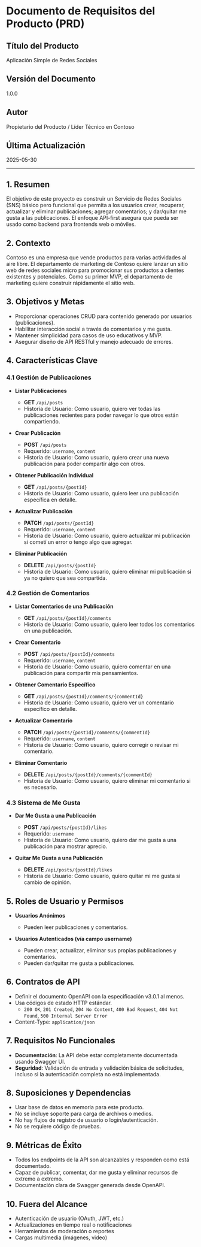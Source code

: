 # Documento de Requisitos del Producto (PRD)

## Título del Producto

Aplicación Simple de Redes Sociales

## Versión del Documento

1.0.0

## Autor

Propietario del Producto / Líder Técnico en Contoso

## Última Actualización

2025-05-30

---

## 1. Resumen

El objetivo de este proyecto es construir un Servicio de Redes Sociales (SNS) básico pero funcional que permita a los usuarios crear, recuperar, actualizar y eliminar publicaciones; agregar comentarios; y dar/quitar me gusta a las publicaciones. El enfoque API-first asegura que pueda ser usado como backend para frontends web o móviles.

## 2. Contexto

Contoso es una empresa que vende productos para varias actividades al aire libre. El departamento de marketing de Contoso quiere lanzar un sitio web de redes sociales micro para promocionar sus productos a clientes existentes y potenciales. Como su primer MVP, el departamento de marketing quiere construir rápidamente el sitio web.

## 3. Objetivos y Metas

* Proporcionar operaciones CRUD para contenido generado por usuarios (publicaciones).
* Habilitar interacción social a través de comentarios y me gusta.
* Mantener simplicidad para casos de uso educativos y MVP.
* Asegurar diseño de API RESTful y manejo adecuado de errores.

## 4. Características Clave

### 4.1 Gestión de Publicaciones

* **Listar Publicaciones**

  * **GET** `/api/posts`
  * Historia de Usuario: Como usuario, quiero ver todas las publicaciones recientes para poder navegar lo que otros están compartiendo.

* **Crear Publicación**

  * **POST** `/api/posts`
  * Requerido: `username`, `content`
  * Historia de Usuario: Como usuario, quiero crear una nueva publicación para poder compartir algo con otros.

* **Obtener Publicación Individual**

  * **GET** `/api/posts/{postId}`
  * Historia de Usuario: Como usuario, quiero leer una publicación específica en detalle.

* **Actualizar Publicación**

  * **PATCH** `/api/posts/{postId}`
  * Requerido: `username`, `content`
  * Historia de Usuario: Como usuario, quiero actualizar mi publicación si cometí un error o tengo algo que agregar.

* **Eliminar Publicación**

  * **DELETE** `/api/posts/{postId}`
  * Historia de Usuario: Como usuario, quiero eliminar mi publicación si ya no quiero que sea compartida.

### 4.2 Gestión de Comentarios

* **Listar Comentarios de una Publicación**

  * **GET** `/api/posts/{postId}/comments`
  * Historia de Usuario: Como usuario, quiero leer todos los comentarios en una publicación.

* **Crear Comentario**

  * **POST** `/api/posts/{postId}/comments`
  * Requerido: `username`, `content`
  * Historia de Usuario: Como usuario, quiero comentar en una publicación para compartir mis pensamientos.

* **Obtener Comentario Específico**

  * **GET** `/api/posts/{postId}/comments/{commentId}`
  * Historia de Usuario: Como usuario, quiero ver un comentario específico en detalle.

* **Actualizar Comentario**

  * **PATCH** `/api/posts/{postId}/comments/{commentId}`
  * Requerido: `username`, `content`
  * Historia de Usuario: Como usuario, quiero corregir o revisar mi comentario.

* **Eliminar Comentario**

  * **DELETE** `/api/posts/{postId}/comments/{commentId}`
  * Historia de Usuario: Como usuario, quiero eliminar mi comentario si es necesario.

### 4.3 Sistema de Me Gusta

* **Dar Me Gusta a una Publicación**

  * **POST** `/api/posts/{postId}/likes`
  * Requerido: `username`
  * Historia de Usuario: Como usuario, quiero dar me gusta a una publicación para mostrar aprecio.

* **Quitar Me Gusta a una Publicación**

  * **DELETE** `/api/posts/{postId}/likes`
  * Historia de Usuario: Como usuario, quiero quitar mi me gusta si cambio de opinión.

## 5. Roles de Usuario y Permisos

* **Usuarios Anónimos**
  * Pueden leer publicaciones y comentarios.

* **Usuarios Autenticados (vía campo username)**
  * Pueden crear, actualizar, eliminar sus propias publicaciones y comentarios.
  * Pueden dar/quitar me gusta a publicaciones.

## 6. Contratos de API

* Definir el documento OpenAPI con la especificación v3.0.1 al menos.
* Usa códigos de estado HTTP estándar.
  * `200 OK`, `201 Created`, `204 No Content`, `400 Bad Request`, `404 Not Found`, `500 Internal Server Error`
* Content-Type: `application/json`

## 7. Requisitos No Funcionales

* **Documentación**: La API debe estar completamente documentada usando Swagger UI.
* **Seguridad**: Validación de entrada y validación básica de solicitudes, incluso si la autenticación completa no está implementada.

## 8. Suposiciones y Dependencias

* Usar base de datos en memoria para este producto.
* No se incluye soporte para carga de archivos o medios.
* No hay flujos de registro de usuario o login/autenticación.
* No se requiere código de pruebas.

## 9. Métricas de Éxito

* Todos los endpoints de la API son alcanzables y responden como está documentado.
* Capaz de publicar, comentar, dar me gusta y eliminar recursos de extremo a extremo.
* Documentación clara de Swagger generada desde OpenAPI.

## 10. Fuera del Alcance

* Autenticación de usuario (OAuth, JWT, etc.)
* Actualizaciones en tiempo real o notificaciones
* Herramientas de moderación o reportes
* Cargas multimedia (imágenes, video)